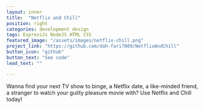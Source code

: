 ```yaml
---
layout: inner
title:  "Netflix and Chill"
position: right
categories: development design
tags: ExpressJs NodeJS HTML CSS
featured_image: "/assets/images/netflix-chill.png"
project_link: "https://github.com/dah-fari7009/NetflixAndChill"
button_icon: "github"
button_text: "See code"
lead_text: ""

---
```


Wanna find your next TV show to binge, a Netflix date, a like-minded friend, a stranger to watch your guilty pleasure movie with? Use Netflix and Chill today!